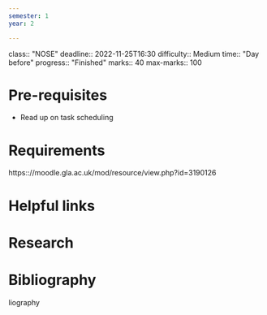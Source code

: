 ```yaml
---
semester: 1
year: 2

---
```

class:: "NOSE"
deadline:: 2022-11-25T16:30
difficulty:: Medium
time:: "Day before"
progress:: "Finished"
marks:: 40
max-marks:: 100

# Pre-requisites
- Read up on task scheduling

# Requirements
https:://moodle.gla.ac.uk/mod/resource/view.php?id=3190126

# Helpful links

# Research

# Bibliography
liography
